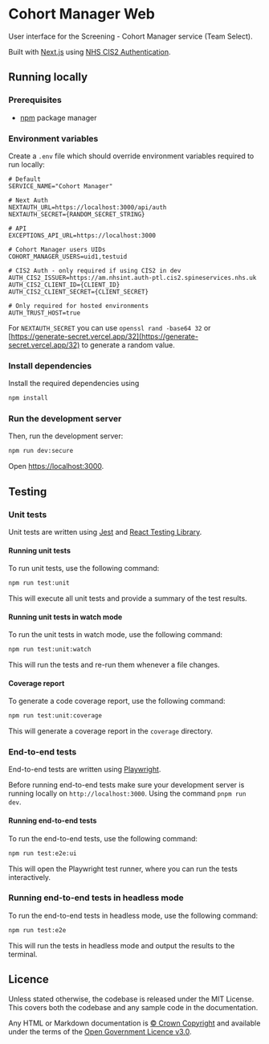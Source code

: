 # Cohort Manager Web

User interface for the Screening - Cohort Manager service (Team Select).

Built with [Next.js](https://nextjs.org/) using [NHS CIS2 Authentication](https://digital.nhs.uk/services/care-identity-service/applications-and-services/cis2-authentication).

## Running locally

### Prerequisites

- [npm](https://nodejs.org/en) package manager

### Environment variables

Create a `.env` file which should override environment variables required to run locally:

```text
# Default
SERVICE_NAME="Cohort Manager"

# Next Auth
NEXTAUTH_URL=https://localhost:3000/api/auth
NEXTAUTH_SECRET={RANDOM_SECRET_STRING}

# API
EXCEPTIONS_API_URL=https://localhost:3000

# Cohort Manager users UIDs
COHORT_MANAGER_USERS=uid1,testuid

# CIS2 Auth - only required if using CIS2 in dev
AUTH_CIS2_ISSUER=https://am.nhsint.auth-ptl.cis2.spineservices.nhs.uk
AUTH_CIS2_CLIENT_ID={CLIENT_ID}
AUTH_CIS2_CLIENT_SECRET={CLIENT_SECRET}

# Only required for hosted environments
AUTH_TRUST_HOST=true
```

For `NEXTAUTH_SECRET` you can use `openssl rand -base64 32` or [https://generate-secret.vercel.app/32](https://generate-secret.vercel.app/32) to generate a random value.

### Install dependencies

Install the required dependencies using

```bash
npm install
```

### Run the development server

Then, run the development server:

```bash
npm run dev:secure
```

Open [https://localhost:3000](https://localhost:3000).

## Testing

### Unit tests

Unit tests are written using [Jest](https://jestjs.io/) and [React Testing Library](https://testing-library.com/docs/react-testing-library/intro/).

#### Running unit tests

To run unit tests, use the following command:

```bash
npm run test:unit
```

This will execute all unit tests and provide a summary of the test results.

#### Running unit tests in watch mode

To run the unit tests in watch mode, use the following command:

```bash
npm run test:unit:watch
```

This will run the tests and re-run them whenever a file changes.

#### Coverage report

To generate a code coverage report, use the following command:

```bash
npm run test:unit:coverage
```

This will generate a coverage report in the `coverage` directory.

### End-to-end tests

End-to-end tests are written using [Playwright](https://playwright.dev/).

Before running end-to-end tests make sure your development server is running locally on `http://localhost:3000`. Using the command `pnpm run dev`.

#### Running end-to-end tests

To run the end-to-end tests, use the following command:

```bash
npm run test:e2e:ui
```

This will open the Playwright test runner, where you can run the tests interactively.

### Running end-to-end tests in headless mode

To run the end-to-end tests in headless mode, use the following command:

```bash
npm run test:e2e
```

This will run the tests in headless mode and output the results to the terminal.

## Licence

Unless stated otherwise, the codebase is released under the MIT License. This covers both the codebase and any sample code in the documentation.

Any HTML or Markdown documentation is [© Crown Copyright](https://www.nationalarchives.gov.uk/information-management/re-using-public-sector-information/uk-government-licensing-framework/crown-copyright/) and available under the terms of the [Open Government Licence v3.0](https://www.nationalarchives.gov.uk/doc/open-government-licence/version/3/).
